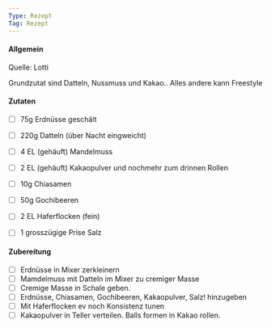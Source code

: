 ```yaml
---
Type: Rezept
Tag: Rezept
---
```


#### Allgemein
Quelle: Lotti

Grundzutat sind Datteln, Nussmuss und Kakao.. Alles andere kann Freestyle



#### Zutaten
- [ ] 75g Erdnüsse geschält
- [ ] 220g Datteln (über Nacht eingweicht)
- [ ] 4 EL (gehäuft) Mandelmuss
- [ ] 2 EL (gehäuft) Kakaopulver und nochmehr zum drinnen Rollen
- [ ] 10g Chiasamen
- [ ] 50g Gochibeeren
- [ ] 2 EL Haferflocken (fein)
- [ ] 1 grosszügige Prise Salz


#### Zubereitung
- [ ] Erdnüsse in Mixer zerkleinern
- [ ] Mamdelmuss mit Datteln im Mixer zu cremiger Masse
- [ ] Cremige Masse in Schale geben.
- [ ] Erdnüsse, Chiasamen, Gochibeeren, Kakaopulver, Salz! hinzugeben
- [ ] Mit Haferflocken ev noch Konsistenz tunen
- [ ] Kakaopulver in Teller verteilen. Balls formen in Kakao rollen.
